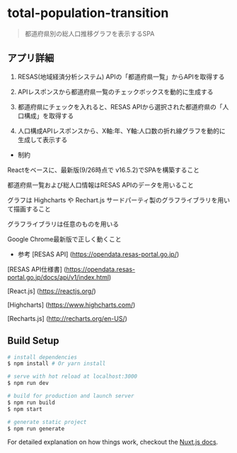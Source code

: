 # total-population-transition

> 都道府県別の総人口推移グラフを表示するSPA

## アプリ詳細

1. RESAS(地域経済分析システム) APIの「都道府県一覧」からAPIを取得する

2. APIレスポンスから都道府県一覧のチェックボックスを動的に生成する

3. 都道府県にチェックを入れると、RESAS APIから選択された都道府県の「人口構成」を取得する

4. 人口構成APIレスポンスから、X軸:年、Y軸:人口数の折れ線グラフを動的に生成して表示する

* 制約

 Reactをベースに、最新版(9/26時点で v16.5.2)でSPAを構築すること

 都道府県一覧および総人口情報はRESAS APIのデータを用いること

 グラフは Highcharts や Rechart.js サードパーティ製のグラフライブラリを用いて描画すること

 グラフライブラリは任意のものを用いる

 Google Chrome最新版で正しく動くこと


* 参考
[RESAS API]
(https://opendata.resas-portal.go.jp/)

[RESAS API仕様書] (https://opendata.resas-portal.go.jp/docs/api/v1/index.html)

[React.js]
(https://reactjs.org/)

[Highcharts]
(https://www.highcharts.com/)

[Recharts.js]
(http://recharts.org/en-US/)


## Build Setup

``` bash
# install dependencies
$ npm install # Or yarn install

# serve with hot reload at localhost:3000
$ npm run dev

# build for production and launch server
$ npm run build
$ npm start

# generate static project
$ npm run generate
```

For detailed explanation on how things work, checkout the [Nuxt.js docs](https://github.com/nuxt/nuxt.js).

